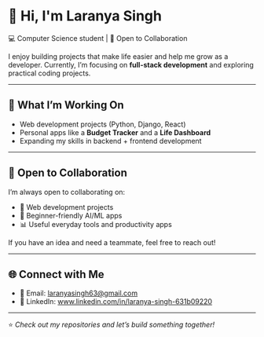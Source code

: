 # 👋 Hi, I'm Laranya Singh  

💻 Computer Science student |  🚀 Open to Collaboration  

I enjoy building projects that make life easier and help me grow as a developer. Currently, I’m focusing on **full-stack development** and exploring practical coding projects.  

---

## 🔭 What I’m Working On
- Web development projects (Python, Django, React)  
- Personal apps like a **Budget Tracker** and a **Life Dashboard**  
- Expanding my skills in backend + frontend development  

---

## 🤝 Open to Collaboration
I’m always open to collaborating on:  
- 🚀 Web development projects  
- 🤖 Beginner-friendly AI/ML apps  
- 📊 Useful everyday tools and productivity apps  

If you have an idea and need a teammate, feel free to reach out!  

---

## 🌐 Connect with Me
- 📧 Email: laranyasingh63@gmail.com 
- 💼 LinkedIn: www.linkedin.com/in/laranya-singh-631b09220 

---

⭐️ *Check out my repositories and let’s build something together!*  
